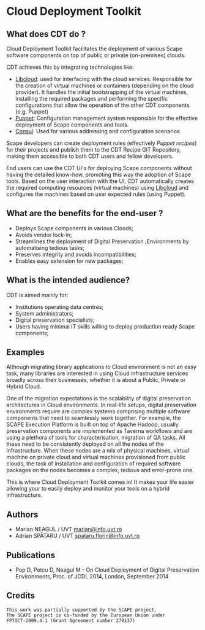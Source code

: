
# Cloud Deployment Toolkit

## What does CDT do ?

Cloud Deployment Toolkit facilitates the deployment of various Scape software components on top of public or private (on-premises) clouds.

CDT achieves this by integrating technologies like:

* [Libcloud](https://libcloud.apache.org/): used for interfacing with the cloud services. Responsible for the creation of virtual machines or containers (depending on the cloud provider). It handles the initial bootstrapping of the virtual machines, installing the required packages and performing the specific configurations that allow the operation of the other CDT components (e.g. Puppet)
* [Puppet](http://puppetlabs.com/): Configuration management system responsible for the effective deployment of Scape components and tools.
* [Consul](http://www.consul.io/): Used for various addressing and configuration scenarios.

Scape developers can create deployment rules (effectively *Puppet recipes*) for their projects and publish them to the CDT Recipe GIT Repository, making them accessible to both CDT users and fellow developers. 

End users can use the CDT UI's for deploying Scape components without having the detailed know-how, promoting this way the adoption of Scape tools.
Based on the user interaction with the UI, CDT automatically creates the required computing resources (virtual machines) using [Libcloud](https://libcloud.apache.org/) and configures the machines based on user expected rules (using Puppet).

## What are the benefits for the end-user ?

* Deploys Scape components in various Clouds;
* Avoids vendor lock-in;
* Streamlines the deployment of Digital Preservation ;Environments by automatising tedious tasks;
* Preserves integrity and avoids incompatibilities;
* Enables easy extension for new packages;

## What is the intended audience?

CDT is aimed mainly for:

* Institutions operating data centres;
* System administrators;
* Digital preservation specialists;
* Users having minimal IT skills willing to deploy production ready Scape components;

## Examples

Although migrating library applications to Cloud environment is not an easy task, many libraries are interested in using Cloud infrastructure services broadly across their businesses, whether it is about a Public, Private or Hybrid Cloud. 

One of the migration expectations is the scalability of digital preservation architectures in Cloud environments. In real-life setups, digital preservation environments require are complex systems comprising multiple software components that need to seamlessly work together. For example, the SCAPE Execution Platform is built on top of Apache Hadoop, usually preservation components are implemented as Taverna workflows and are using a plethora of tools for characterisation, migration of QA tasks. All these need to be consistently deployed on all the nodes of the infrastructure. When these nodes are a mix of physical machines, virtual machine on private cloud and virtual machines provisioned from public clouds, the task of installation and configuration of required software packages on the nodes becomes a complex, tedious and error-prone one.

This is where Cloud Deployment Toolkit comes in! It makes your life easier allowing your to easily deploy and monitor your tools on a hybrid infrastructure.

## Authors

* Marian NEAGUL / UVT marian@info.uvt.ro
* Adrian SPĂTARU / UVT  spataru.florin@info.uvt.ro

## Publications
* Pop D, Petcu D, Neagul M - On Cloud Deployment of Digital Preservation Environments, Proc. of JCDL 2014, London, September 2014

## Credits
     
    This work was partially supported by the SCAPE project. 
    The SCAPE project is co-funded by the European Union under
    FP7ICT-2009.4.1 (Grant Agreement number 270137)


